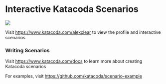 # Interactive Katacoda Scenarios

[![](http://shields.katacoda.com/katacoda/alexclear/count.svg)](https://www.katacoda.com/alexclear "Get your profile on Katacoda.com")

Visit https://www.katacoda.com/alexclear to view the profile and interactive scenarios

### Writing Scenarios
Visit https://www.katacoda.com/docs to learn more about creating Katacoda scenarios

For examples, visit https://github.com/katacoda/scenario-example
